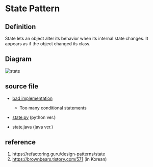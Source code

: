 # State Pattern

## Definition
State lets an object alter its behavior when its internal state changes. It appears as if the object changed its class.

## Diagram
![state](http://www.plantuml.com/plantuml/proxy?cache=no&src=https://raw.githubusercontent.com/spa46/design_patterns/master/behavioral/state/class_diagram.uml)

## source file
- [bad implementation](bad_implementation.java)
  - Too many conditional statements

- [state.py](state.py) (python ver.)
- [state.java](state.java) (java ver.)

## reference
1. https://refactoring.guru/design-patterns/state
2. https://brownbears.tistory.com/571 (in Korean)
